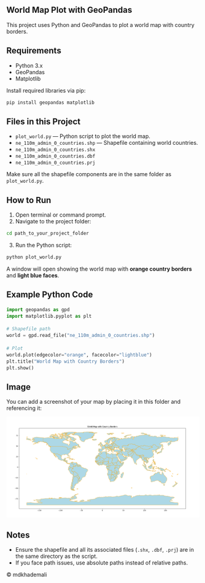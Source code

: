 ## World Map Plot with GeoPandas

This project uses Python and GeoPandas to plot a world map with country borders.

## Requirements

- Python 3.x
- GeoPandas
- Matplotlib

Install required libraries via pip:

```bash
pip install geopandas matplotlib
```

## Files in this Project

- `plot_world.py` — Python script to plot the world map.
- `ne_110m_admin_0_countries.shp` — Shapefile containing world countries.
- `ne_110m_admin_0_countries.shx`
- `ne_110m_admin_0_countries.dbf`
- `ne_110m_admin_0_countries.prj`

Make sure all the shapefile components are in the same folder as `plot_world.py`.

## How to Run

1. Open terminal or command prompt.
2. Navigate to the project folder:

```bash
cd path_to_your_project_folder
```

3. Run the Python script:

```bash
python plot_world.py
```

A window will open showing the world map with **orange country borders** and **light blue faces**.

## Example Python Code

```python
import geopandas as gpd
import matplotlib.pyplot as plt

# Shapefile path
world = gpd.read_file("ne_110m_admin_0_countries.shp")

# Plot
world.plot(edgecolor="orange", facecolor="lightblue")
plt.title("World Map with Country Borders")
plt.show()
```

## Image

You can add a screenshot of your map by placing it in this folder and referencing it:

![World Map Screenshot](image.png)


## Notes

- Ensure the shapefile and all its associated files (`.shx`, `.dbf`, `.prj`) are in the same directory as the script.
- If you face path issues, use absolute paths instead of relative paths.

© mdkhademali